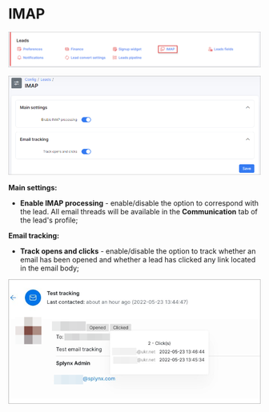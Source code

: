 IMAP
=============

![img](icon.png)


![img](1.png)


**Main settings:**

* **Enable IMAP processing** - enable/disable the option to correspond with the lead. All email threads will be available in the **Communication** tab of the lead's profile;

**Email tracking:**

* **Track opens and clicks** - enable/disable the option to track whether an email has been opened and whether a lead has clicked any link located in the email body;

![img](2.png)
